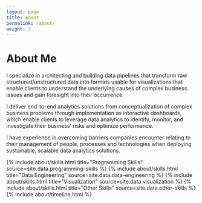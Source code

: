 ```yaml
---
layout: page
title: About
permalink: /about/
weight: 3
---
```


# **About Me**

I specialize in architecting and building data pipelines that transform raw structured/unstructured data into 
formats usable for visualizations that enable clients to understand the underlying causes of complex business issues and gain
foresight into their occurrence.

I deliver end-to-end analytics solutions from conceptualization of complex business problems through
implementation as interactive dashboards, which enable clients to leverage data analytics to identify, monitor,
and investigate their business’ risks and optimize performance.

I have experience in overcoming barriers companies encounter relating to their management of people, processes
and technologies when deploying sustainable, scalable data analytics solutions.

<div class="row">
{% include about/skills.html title="Programming Skills" source=site.data.programming-skills %}
{% include about/skills.html title="Data Engineering" source=site.data.data-engineering %}
{% include about/skills.html title="Visualization" source=site.data.visualization %}
{% include about/skills.html title="Other Skills" source=site.data.other-skills %}
</div>

<div class="row">
{% include about/timeline.html %}
</div>